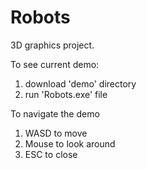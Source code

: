 # Robots
3D graphics project.

To see current demo:
  1. download 'demo' directory
  2. run 'Robots.exe' file

To navigate the demo
1. WASD to move
2. Mouse to look around
3. ESC to close

